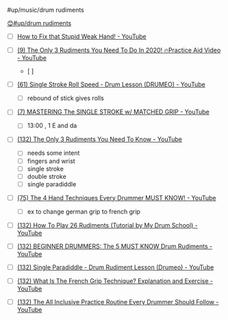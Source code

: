 
#up/music/drum rudiments

[😊#up/drum rudiments](https://47.111.95.20:6001/user/1/start/%23up%2Fdrum%20rudiments)

- [ ] [How to Fix that Stupid Weak Hand! - YouTube](https://www.youtube.com/watch?v=jSAD2YLJ9Hw)

- [ ] [(9) The Only 3 Rudiments You Need To Do In 2020! 🔥Practice Aid Video - YouTube](https://www.youtube.com/watch?v=pILu7TQJ87I)
	- [ ] 
- [ ] [(61) Single Stroke Roll Speed - Drum Lesson (DRUMEO) - YouTube](https://www.youtube.com/watch?v=8LYWfpPUokc)
	- [ ] rebound of stick gives rolls
	
- [ ] [(7) MASTERING The SINGLE STROKE w/ MATCHED GRIP - YouTube](https://www.youtube.com/watch?v=uRh69W4IQBE)
	- [ ] 13:00 , 1 E and da

- [ ] [(132) The Only 3 Rudiments You Need To Know - YouTube](https://www.youtube.com/watch?v=2vuyWk1yStY)
	- [ ] needs some intent
	- [ ] fingers and wrist
	- [ ] single stroke
	- [ ] double stroke
	- [ ] single paradiddle

- [ ] [(75) The 4 Hand Techniques Every Drummer MUST KNOW! - YouTube](https://www.youtube.com/watch?v=FstCw876T9M)
	- [ ] ex to change german grip to french grip




- [ ] [(132) How To Play 26 Rudiments (Tutorial by My Drum School) - YouTube](https://www.youtube.com/watch?v=5xK2seFUuyA)
- [ ] [(132) BEGINNER DRUMMERS: The 5 MUST KNOW Drum Rudiments - YouTube](https://www.youtube.com/watch?v=mfTJjp_ieVg)
- [ ] [(132) Single Paradiddle - Drum Rudiment Lesson (Drumeo) - YouTube](https://www.youtube.com/watch?v=-imiZIrGwXE)
- [ ] [(132) What Is The French Grip Technique? Explanation and Exercise - YouTube](https://www.youtube.com/watch?v=SBnxBn2aPUA)
- [ ] [(132) The All Inclusive Practice Routine Every Drummer Should Follow - YouTube](https://www.youtube.com/watch?v=ieWVoeq-uD0)